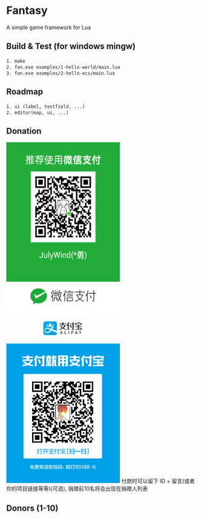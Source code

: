 # Fantasy
A simple game framework for Lua


## Build & Test (for windows mingw)
```
1. make
2. fan.exe examples/1-hello-world/main.lua
3. fan.exe examples/2-hello-ecs/main.lua
```

## Roadmap
```
1. ui (label, textfield, ...)
2. editor(map, ui, ...)
```

## Donation
<img src="https://raw.githubusercontent.com/HYbutterfly/Fantasy-scorpio-donation/master/wechatpay.png" align="left" height="450" width="300">
<img src="https://raw.githubusercontent.com/HYbutterfly/Fantasy-scorpio-donation/master/alipay.jpg" height="450" width="300">
<label>付款时可以留下 ID + 留言(或者你的项目链接等等)(可选), 捐赠前10名将会出现在捐赠人列表</label>
<br>

## Donors (1-10)
```

```